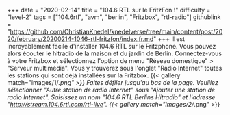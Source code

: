 +++
date = "2020-02-14"
title = "104.6 RTL sur le FritzFon !"
difficulty = "level-2"
tags = ["104.6rtl", "avm", "berlin", "Fritzbox", "rtl-radio"]
githublink = "https://github.com/ChristianKnedel/knedelverse/tree/main/content/post/2020/february/20200214-1046-rtl-fritzfon/index.fr.md"
+++
Il est incroyablement facile d'installer 104.6 RTL sur le Fritzphone. Vous pouvez alors écouter le hitradio de la maison et du jardin de Berlin. Connectez-vous à votre Fritzbox et sélectionnez l'option de menu "Réseau domestique" > "Serveur multimédia". Vous y trouverez sous l'onglet "Radio Internet" toutes les stations qui sont déjà installées sur la Fritzbox.
{{< gallery match="images/1/*.png" >}}
Faites défiler jusqu'au bas de la page. Veuillez sélectionner "Autre station de radio Internet" sous "Ajouter une station de radio Internet". Saisissez un nom "104.6 RTL Berlins Hitradio" et l'adresse "http://stream.104.6rtl.com/rtl-live".
{{< gallery match="images/2/*.png" >}}
